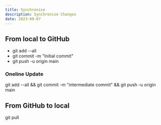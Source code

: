 ```yaml
---
title: Synchronise
description: Synchronise Changes
date: 2023-09-07
---
```


## From local to GitHub

* git add --all
* git commit -m "Initial commit"
* git push -u origin main

### Oneline Update

git add --all && git commit -m "intermediate commit" && git push -u origin main

## From GitHub to local

git pull
